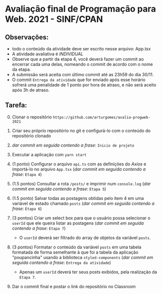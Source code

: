 # Avaliação final de Programação para Web. 2021 - SINF/CPAN

## Observações:
- todo o conteúdo da atividade deve ser escrito nesse arquivo: App.tsx
- A atividade avaliativa é *INDIVIDUAL* 
- Observe que a partir da etapa 4, você deverá fazer um commit ao encerrar cada uma delas, nomeando o commit de acordo com o nome da etapa.
- A submissão será aceita com último commit até as 23h59 do dia 30/11. 
- O commit `Entrega da atividade` que for enviado após esse horário sofrerá uma penalidade de 1 ponto por hora de atraso, e não será aceito após 3h de atraso.


## Tarefa:
0. Clonar o repositório ```https://github.com/arturgomes/avalia-progweb-2021```

1. Criar seu próprio repositório no git e configurá-lo com o conteúdo do repositório clonado
2. _dar commit em seguida contendo a frase_: `Inicio de projeto`
3. Executar a aplicação com `yarn start` 
4. (1 ponto) Configurar o arquivo `api.ts` com as definições do _Axios_ e importá-lo no arquivo `App.tsx` (_dar commit em seguida contendo a frase_: `Etapa 4`) 
5. (1.5 pontos) Consultar a rota `/posts/` e imprimir num `console.log` (_dar commit em seguida contendo a frase_: `Etapa 5`)
6. (1.5 ponto) Salvar todas as postagens obtidas pelo item 4 em uma variável de estado chamado `posts` (_dar commit em seguida contendo a frase_: `Etapa 6`) 
7. (3 pontos) Criar um select box para que o usuário possa selecionar o `userId` que ele queira listar as postagens  (_dar commit em seguida contendo a frase_: `Etapa 7`)
   - O `userId` deverá ser filtrado do array de objetos da variável `posts`.
8. (3 pontos) Formatar o conteúdo da variável `posts` em uma tabela formatada de forma semelhante à que foi a tabela da aplicação "poupancinha" usando a biblioteca `styled-components` (_dar commit em seguida contendo a frase_: `Entrega da atividade`)
   - Apenas um `userId` deverá ter seus posts exibidos, pela realização da `Etapa 7`.
9.  Dar o commit final e postar o link do repositório no Classroom